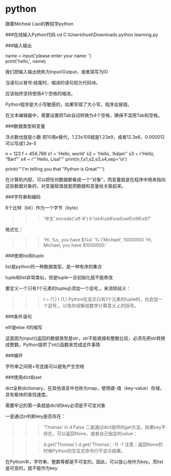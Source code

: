 # python
跟着Micheal Liao的教程学python

###在线输入Python代码
cd C:\Users\hust\Downloads
python learning.py



###输入输出

name = input('please enter your name: ')			
print('hello,', name)

我们把输入输出统称为Input/Output，或者简写为IO

当语句以冒号:结尾时，缩进的语句视为代码块。

应该始终坚持使用4个空格的缩进。

Python程序是大小写敏感的，如果写错了大小写，程序会报错。 

在文本编辑器中，需要设置把Tab自动转换为4个空格，确保不混用Tab和空格。



###数据类型和变量

浮点数也就是小数 把10用e替代，1.23x109就是1.23e9，或者12.3e8，0.000012可以写成1.2e-5

n = 123
f = 456.789
s1 = 'Hello, world'
s2 = 'Hello, \'Adam\''
s3 = r'Hello, "Bart"'
s4 = r'''Hello,
Lisa!'''
print(n,f,s1,s2,s3,s4,sep='\n')

print(r'''I'm telling you that "Python is Great"''')

在计算机内部，可以把任何数据都看成一个“对象”，而变量就是在程序中用来指向这些数据对象的，对变量赋值就是把数据和变量给关联起来。



###字符串和编码

8个比特（bit）作为一个字节（byte）

>>> '中文'.encode('utf-8')
b'\xe4\xb8\xad\xe6\x96\x87'

格式化：
>>> 'Hi, %s, you have $%d.' % ('Michael', 1000000)
'Hi, Michael, you have $1000000.'



###使用list和tuple

list是python的一种数据类型，是一种有序的集合

tuple和list非常类似，但是tuple一旦初始化就不能修改

要定义一个只有1个元素的tuple必须加一个逗号,，来消除歧义：

>>> t = (1,)
>>> t
(1,)
Python在显示只有1个元素的tuple时，也会加一个逗号,，以免你误解成数学计算意义上的括号。



###条件语句

elif是else if的缩写

这是因为input()返回的数据类型是str，str不能直接和整数比较，必须先把str转换成整数。Python提供了int()函数来完成这件事情



###循环

字符串之间用+号连接可以避免产生空格



###使用dict和set

dict全称dictionary，在其他语言中也称为map，使用键-值（key-value）存储，具有极快的查找速度。

需要牢记的第一条就是dict的key必须是不可变对象

一是通过in判断key是否存在：

>>> 'Thomas' in d
False
二是通过dict提供的get方法，如果key不存在，可以返回None，或者自己指定的value：

>>> d.get('Thomas')
>>> d.get('Thomas', -1)
-1
注意：返回None的时候Python的交互式命令行不显示结果。


在Python中，字符串、整数等都是不可变的，因此，可以放心地作为key。而list是可变的，就不能作为key

